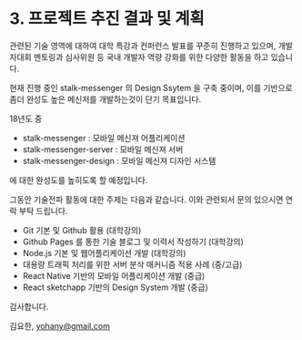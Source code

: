 # 3. 프로젝트 추진 결과 및 계획

관련된 기술 영역에 대하여 대학 특강과 컨퍼런스 발표를 꾸준히 진행하고 있으며, 개발자대회 멘토링과 심사위원 등 국내 개발자 역량 강화를 위한 다양한 활동을 하고 있습니다. 

현재 진행 중인 stalk-messenger 의 Design Ssytem 을 구축 중이며, 이를 기반으로 좀더 완성도 높은 메신저를 개발하는것이 단기 목표입니다. 

18년도 중 

* stalk-messenger : 모바일 메신져 어플리케이션
* stalk-messenger-server : 모바일 메신져 서버
* stalk-messenger-design : 모바일 메신져 디자인 시스템

에 대한 완성도를 높히도록 할 예정입니다.

그동안 기술전파 활동에 대한 주제는 다음과 같습니다. 이와 관련되서 문의 있으시면 연락 부탁 드립니다.

* Git 기본 및 Github 활용 (대학강의)
* Github Pages 를 통한 기술 블로그 및 이력서 작성하기 (대학강의)
* Node.js 기본 및 웹어플리케이션 개발 (대학강의)
* 대용량 트래픽 처리를 위한 서버 분삭 매커니즘 적용 사례 (중/고급)
* React Native 기반의 모바일 어플리케이션 개발 (중급)
* React sketchapp 기반의 Design System 개발 (중급)

감사합니다.

김요한, yohany@gmail.com


